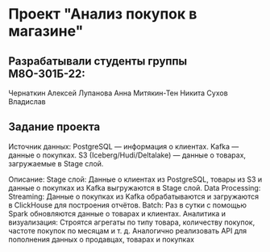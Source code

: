 # Проект "Анализ покупок в магазине"
## Разрабатывали студенты группы М8О-301Б-22:
Чернаткин Алексей
Лупанова Анна
Митякин-Тен Никита
Сухов Владислав

## Задание проекта
Источник данных:
PostgreSQL — информация о клиентах.
Kafka — данные о покупках.
S3 (Iceberg/Hudi/Deltalake) — данные о товарах, загружаемые в Stage слой.

Описание:
Stage слой: Данные о клиентах из PostgreSQL, товары из S3 и данные о покупках из Kafka выгружаются в Stage слой.
Data Processing:
Streaming: Данные о покупках из Kafka обрабатываются и загружаются в ClickHouse для построения отчётов.
Batch: Раз в сутки с помощью Spark обновляются данные о товарах и клиентах.
Аналитика и визуализация: Строятся агрегаты по типу товара, количеству покупок, частоте покупок по месяцам и т. д.
Аналогично реализовать API для пополнения данных о продавцах, товарах и покупках
